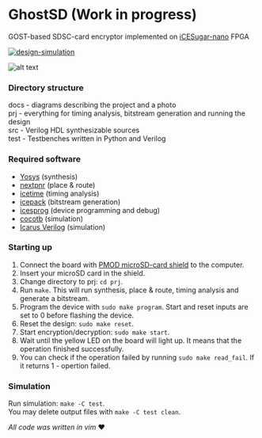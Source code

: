 # GhostSD (Work in progress)
GOST-based SDSC-card encryptor implemented on [iCESugar-nano](https://github.com/wuxx/icesugar-nano) FPGA

[![design-simulation](https://github.com/sirazenkov/GhostSD/actions/workflows/simulation.yml/badge.svg)](https://github.com/sirazenkov/GhostSD/actions/workflows/simulation.yml)

![alt text](https://github.com/sirazenkov/GhostSD/blob/master/docs/photo.jpg?raw=true)

### Directory structure
docs - diagrams describing the project and a photo \
prj - everything for timing analysis, bitstream generation and running the design \
src - Verilog HDL synthesizable sources \
test - Testbenches written in Python and Verilog

### Required software
- [Yosys](https://github.com/YosysHQ/yosys) (synthesis)
- [nextpnr](https://github.com/YosysHQ/nextpnr) (place & route)
- [icetime](https://github.com/YosysHQ/icestorm/tree/master/icetime) (timing analysis)
- [icepack](https://github.com/YosysHQ/icestorm/tree/master/icepack) (bitstream generation)
- [icesprog](https://github.com/wuxx/icesugar/tree/master/tools/src) (device programming and debug)
- [cocotb](https://github.com/cocotb/cocotb) (simulation)
- [Icarus Verilog](https://github.com/steveicarus/iverilog) (simulation)

### Starting up
1. Connect the board with [PMOD microSD-card shield](https://aliexpress.ru/item/1005002079993579.html?spm=a2g0o.store_pc_allProduct.8148356.28.66223d9caZHKJO&pdp_npi=2%40dis%21RUB%21219%2C17%20%D1%80%D1%83%D0%B1.%21219%2C17%20%D1%80%D1%83%D0%B1.%21%21%21%21%21%40211675ce16734350768246290efb9d%2112000018671910390%21sh&sku_id=12000018671910390) to the computer.
2. Insert your microSD card in the shield.
3. Change directory to prj: `cd prj`.
4. Run `make`. This will run synthesis, place & route, timing analysis and generate a bitstream.
5. Program the device with `sudo make program`. Start and reset inputs are set to 0 before flashing the device.
6. Reset the design: `sudo make reset`.
7. Start encryption/decryption: `sudo make start`.
8. Wait until the yellow LED on the board will light up. It means that the operation finished successfully.
9. You can check if the operation failed by running `sudo make read_fail`. If it returns 1 - opertion failed.

### Simulation
Run simulation: `make -C test`. \
You may delete output files with `make -C test clean`.

*All code was written in vim* :heart:
